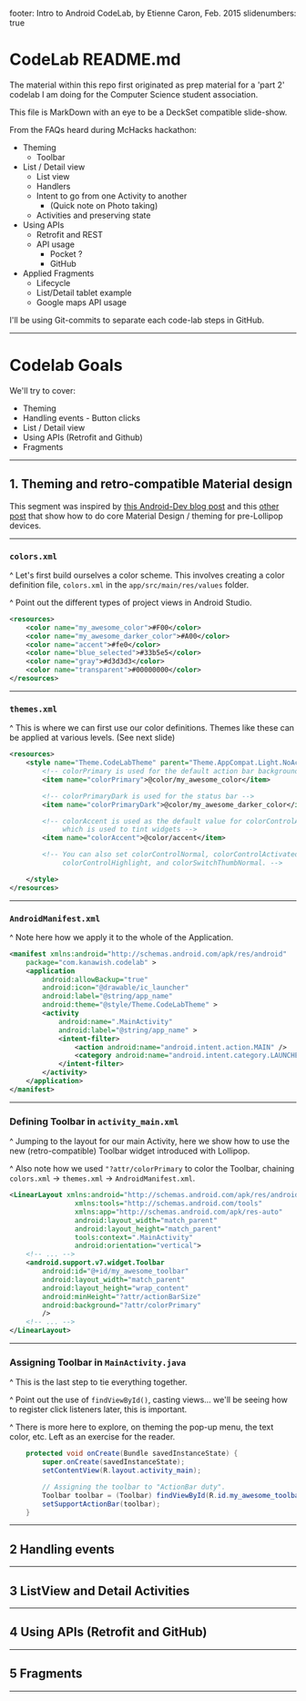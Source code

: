 footer: Intro to Android CodeLab, by Etienne Caron, Feb. 2015
slidenumbers: true

# CodeLab README.md

The material within this repo first originated as prep material for a 'part 2' codelab I am doing for the Computer Science student association.

This file is MarkDown with an eye to be a DeckSet compatible slide-show. 

From the FAQs heard during McHacks hackathon:

- Theming 
	- Toolbar
- List / Detail view
	- List view
	- Handlers
	- Intent to go from one Activity to another
		- (Quick note on Photo taking)
	- Activities and preserving state
- Using APIs 
	- Retrofit and REST
	- API usage 
		- Pocket ?
		- GitHub
- Applied Fragments
	- Lifecycle
	- List/Detail tablet example
	- Google maps API usage

I'll be using Git-commits to separate each code-lab steps in GitHub.

---

# Codelab Goals

We'll try to cover:

- Theming 
- Handling events - Button clicks
- List / Detail view
- Using APIs (Retrofit and Github)
- Fragments

--- 

## 1. Theming and retro-compatible Material design  

This segment was inspired by [this Android-Dev blog post](http://android-developers.blogspot.ca/2014/10/appcompat-v21-material-design-for-pre.html) and this [other post](https://chris.banes.me/2014/10/17/appcompat-v21/) that show how to do core Material Design / theming for pre-Lollipop devices.

---

### `colors.xml`

^ Let's first build ourselves a color scheme. This involves creating a color definition file, `colors.xml` in the `app/src/main/res/values` folder.

^ Point out the different types of project views in Android Studio. 

```xml
<resources>
    <color name="my_awesome_color">#F00</color>
    <color name="my_awesome_darker_color">#A00</color>
    <color name="accent">#fe0</color>
    <color name="blue_selected">#33b5e5</color>
    <color name="gray">#d3d3d3</color>
    <color name="transparent">#00000000</color>
</resources>
```

---

### `themes.xml`

^ This is where we can first use our color definitions. Themes like these can be applied at various levels. (See next slide)

```xml
<resources>
    <style name="Theme.CodeLabTheme" parent="Theme.AppCompat.Light.NoActionBar">
        <!-- colorPrimary is used for the default action bar background -->
        <item name="colorPrimary">@color/my_awesome_color</item>

        <!-- colorPrimaryDark is used for the status bar -->
        <item name="colorPrimaryDark">@color/my_awesome_darker_color</item>

        <!-- colorAccent is used as the default value for colorControlActivated,
             which is used to tint widgets -->
        <item name="colorAccent">@color/accent</item>

        <!-- You can also set colorControlNormal, colorControlActivated
             colorControlHighlight, and colorSwitchThumbNormal. -->

    </style>
</resources>
```

---

### `AndroidManifest.xml`

^ Note here how we apply it to the whole of the Application.

```xml
<manifest xmlns:android="http://schemas.android.com/apk/res/android"
    package="com.kanawish.codelab" >
    <application
        android:allowBackup="true"
        android:icon="@drawable/ic_launcher"
        android:label="@string/app_name"
        android:theme="@style/Theme.CodeLabTheme" >
        <activity
            android:name=".MainActivity"
            android:label="@string/app_name" >
            <intent-filter>
                <action android:name="android.intent.action.MAIN" />
                <category android:name="android.intent.category.LAUNCHER" />
            </intent-filter>
        </activity>
    </application>
</manifest>
```

---

### Defining Toolbar in `activity_main.xml`

^ Jumping to the layout for our main Activity, here we show how to use the new (retro-compatible) Toolbar widget introduced with Lollipop.

^ Also note how we used `"?attr/colorPrimary` to color the Toolbar, chaining `colors.xml` -> `themes.xml` -> `AndroidManifest.xml`. 

```xml
<LinearLayout xmlns:android="http://schemas.android.com/apk/res/android"
                xmlns:tools="http://schemas.android.com/tools"
                xmlns:app="http://schemas.android.com/apk/res-auto"
                android:layout_width="match_parent"
                android:layout_height="match_parent"
                tools:context=".MainActivity"
                android:orientation="vertical">
	<!-- ... -->
    <android.support.v7.widget.Toolbar
        android:id="@+id/my_awesome_toolbar"
        android:layout_width="match_parent"
        android:layout_height="wrap_content"
        android:minHeight="?attr/actionBarSize"
        android:background="?attr/colorPrimary"
        />
	<!-- ... -->
</LinearLayout>
```

---

### Assigning Toolbar in `MainActivity.java`
 
^ This is the last step to tie everything together.

^ Point out the use of `findViewById()`, casting views... we'll be seeing how to register click listeners later, this is important.

^ There is more here to explore, on theming the pop-up menu, the text color, etc. Left as an exercise for the reader.

```java
	protected void onCreate(Bundle savedInstanceState) {
		super.onCreate(savedInstanceState);
		setContentView(R.layout.activity_main);

		// Assigning the toolbar to "ActionBar duty".
		Toolbar toolbar = (Toolbar) findViewById(R.id.my_awesome_toolbar);
		setSupportActionBar(toolbar);
	}
```

---

## 2 Handling events



---

## 3 ListView and Detail Activities

---

## 4 Using APIs (Retrofit and GitHub)

---

## 5 Fragments

---

